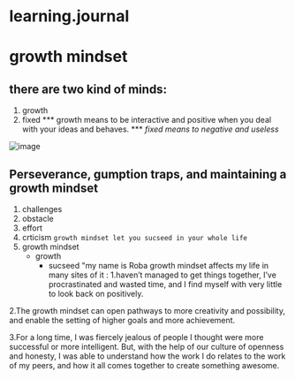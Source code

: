 # learning.journal
# growth mindset
## there are two kind of minds:
1. growth
2. fixed
*** growth means to be interactive and positive when you deal with your ideas and behaves. ***
*fixed means to negative and useless*

![ image ](https://mugtama.com/media/k2/items/cache/ccd67883de8bed0ff051386649fcac67_M.jpg)

## Perseverance, gumption traps, and maintaining a growth mindset
1. challenges
2. obstacle
3. effort
4. crticism
`growth mindset let you sucseed in your whole life`
1. growth mindset
   * growth
     * sucseed
"my name is Roba growth mindset affects my life in many sites of it :
1.haven’t managed to get things together, I’ve procrastinated and wasted time,
and I find myself with very little to look back on positively.

2.The growth mindset can open pathways to more creativity and possibility,
and enable the setting of higher goals and more achievement.

3.For a long time, I was fiercely jealous of people I thought were more successful or more intelligent.
But, with the help of our culture of openness and honesty,
I was able to understand how the work I do relates to the work of my peers,
and how it all comes together to create something awesome.
